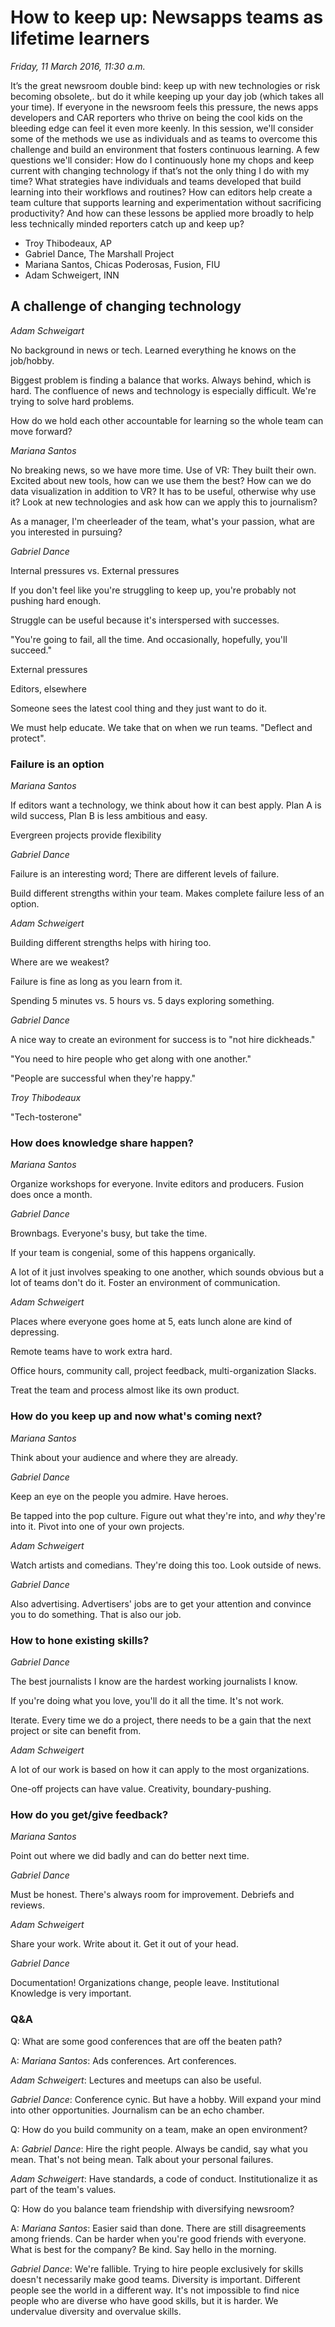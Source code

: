 # How to keep up: Newsapps teams as lifetime learners

*Friday, 11 March 2016, 11:30 a.m.*

It’s the great newsroom double bind: keep up with new technologies or risk becoming obsolete,. but do it while keeping up your day job (which takes all your time). If everyone in the newsroom feels this pressure, the news apps developers and CAR reporters who thrive on being the cool kids on the bleeding edge can feel it even more keenly. In this session, we'll consider some of the methods we use as individuals and as teams to overcome this challenge and build an environment that fosters continuous learning. A few questions we'll consider: How do I continuously hone my chops and keep current with changing technology if that’s not the only thing I do with my time? What strategies have individuals and teams developed that build learning into their workflows and routines? How can editors help create a team culture that supports learning and experimentation without sacrificing productivity? And how can these lessons be applied more broadly to help less technically minded reporters catch up and keep up?

* Troy Thibodeaux, AP
* Gabriel Dance, The Marshall Project
* Mariana Santos, Chicas Poderosas, Fusion, FIU
* Adam Schweigert, INN

## A challenge of changing technology

*Adam Schweigart*

No background in news or tech. Learned everything he knows on the job/hobby.

Biggest problem is finding a balance that works. Always behind, which is hard. The confluence of news and technology is especially difficult. We're trying to solve hard problems.

How do we hold each other accountable for learning so the whole team can move forward?

*Mariana Santos*

No breaking news, so we have more time. Use of VR: They built their own. Excited about new tools, how can we use them the best? How can we do data visualization in addition to VR? It has to be useful, otherwise why use it? Look at new technologies and ask how can we apply this to journalism?

As a manager, I'm cheerleader of the team, what's your passion, what are you interested in pursuing?

*Gabriel Dance*

Internal pressures vs. External pressures

If you don't feel like you're struggling to keep up, you're probably not pushing hard enough.

Struggle can be useful because it's interspersed with successes.

"You're going to fail, all the time. And occasionally, hopefully, you'll succeed."

External pressures

Editors, elsewhere

Someone sees the latest cool thing and they just want to do it.

We must help educate. We take that on when we run teams. "Deflect and protect".

### Failure is an option

*Mariana Santos*

If editors want a technology, we think about how it can best apply. Plan A is wild success, Plan B is less ambitious and easy.

Evergreen projects provide flexibility

*Gabriel Dance*

Failure is an interesting word; There are different levels of failure.

Build different strengths within your team. Makes complete failure less of an option.

*Adam Schweigert*

Building different strengths helps with hiring too.

Where are we weakest?

Failure is fine as long as you learn from it.

Spending 5 minutes vs. 5 hours vs. 5 days exploring something.

*Gabriel Dance*

A nice way to create an evironment for success is to "not hire dickheads."

"You need to hire people who get along with one another."

"People are successful when they're happy."

*Troy Thibodeaux*

"Tech-tosterone"

### How does knowledge share happen?

*Mariana Santos*

Organize workshops for everyone. Invite editors and producers. Fusion does once a month.

*Gabriel Dance*

Brownbags. Everyone's busy, but take the time.

If your team is congenial, some of this happens organically.

A lot of it just involves speaking to one another, which sounds obvious but a lot of teams don't do it. Foster an environment of communication.

*Adam Schweigert*

Places where everyone goes home at 5, eats lunch alone are kind of depressing.

Remote teams have to work extra hard.

Office hours, community call, project feedback, multi-organization Slacks.

Treat the team and process almost like its own product.

### How do you keep up and now what's coming next?

*Mariana Santos*

Think about your audience and where they are already.

*Gabriel Dance*

Keep an eye on the people you admire. Have heroes.

Be tapped into the pop culture. Figure out what they're into, and *why* they're into it. Pivot into one of your own projects.

*Adam Schweigert*

Watch artists and comedians. They're doing this too. Look outside of news.

*Gabriel Dance*

Also advertising. Advertisers' jobs are to get your attention and convince you to do something. That is also our job.

### How to hone existing skills?

*Gabriel Dance*

The best journalists I know are the hardest working journalists I know.

If you're doing what you love, you'll do it all the time. It's not work.

Iterate. Every time we do a project, there needs to be a gain that the next project or site can benefit from.

*Adam Schweigert*

A lot of our work is based on how it can apply to the most organizations.

One-off projects can have value. Creativity, boundary-pushing.

### How do you get/give feedback?

*Mariana Santos*

Point out where we did badly and can do better next time.

*Gabriel Dance*

Must be honest. There's always room for improvement. Debriefs and reviews.

*Adam Schweigert*

Share your work. Write about it. Get it out of your head.

*Gabriel Dance*

Documentation! Organizations change, people leave. Institutional Knowledge is very important.

### Q&A

Q: What are some good conferences that are off the beaten path?

A: *Mariana Santos*: Ads conferences. Art conferences.

*Adam Schweigert*: Lectures and meetups can also be useful.

*Gabriel Dance*: Conference cynic. But have a hobby. Will expand your mind into other opportunities. Journalism can be an echo chamber.

Q: How do you build community on a team, make an open environment?

A: *Gabriel Dance*: Hire the right people. Always be candid, say what you mean. That's not being mean. Talk about your personal failures.

*Adam Schweigert*: Have standards, a code of conduct. Institutionalize it as part of the team's values.

Q: How do you balance team friendship with diversifying newsroom?

A: *Mariana Santos*: Easier said than done. There are still disagreements among friends. Can be harder when you're good friends with everyone. What is best for the company? Be kind. Say hello in the morning.

*Gabriel Dance*: We're fallible. Trying to hire people exclusively for skills doesn't necessarily make good teams. Diversity is important. Different people see the world in a different way. It's not impossible to find nice people who are diverse who have good skills, but it is harder. We undervalue diversity and overvalue skills.